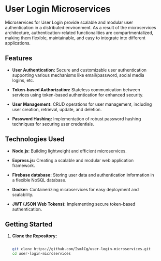 # User Login Microservices

Microservices for User Login provide scalable and modular user authentication in a distributed environment. As a result of the microservices architecture, authentication-related functionalities are compartmentalized, making them flexible, maintainable, and easy to integrate into different applications.

## Features

- **User Authentication:** Secure and customizable user authentication supporting various mechanisms like email/password, social media logins, etc.

- **Token-based Authorization:** Stateless communication between services using token-based authentication for enhanced security.

- **User Management:** CRUD operations for user management, including user creation, retrieval, update, and deletion.

- **Password Hashing:** Implementation of robust password hashing techniques for securing user credentials.

## Technologies Used

- **Node.js:** Building lightweight and efficient microservices.

- **Express.js:** Creating a scalable and modular web application framework.

- **Firebase database:** Storing user data and authentication information in a flexible NoSQL database.

- **Docker:** Containerizing microservices for easy deployment and scalability.

- **JWT (JSON Web Tokens):** Implementing secure token-based authentication.

## Getting Started

1. **Clone the Repository:**
   ```bash
   
   git clone https://github.com/IsmlCg/user-login-microservices.git
   cd user-login-microservices
